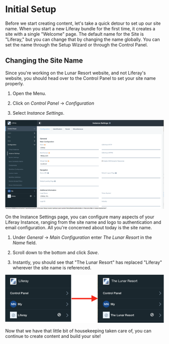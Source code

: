 # Initial Setup

Before we start creating content, let's take a quick detour to set up our site 
name. When you start a new Liferay bundle for the first time, it creates a site 
with a single "Welcome" page. The default name for the Site is "Liferay," but 
you can change that by changing the name globally. You can set the name through 
the Setup Wizard or through the Control Panel.

## Changing the Site Name

Since you're working on the Lunar Resort website, and not Liferay's website, 
you should head over to the Control Panel to set your site name properly.

1. Open the Menu.

2. Click on *Control Panel* &rarr; *Configuration*

3. Select *Instance Settings*.

![Figure X: The Instance Settings page.](../../../images/001-instance-settings-page.png)


On the Instance Settings page, you can configure many aspects of your Liferay 
Instance, ranging from the site name and logo to authentication and email 
configuration. All you're concerned about today is the site name.

1. Under *General* &rarr; *Main Configuration* enter *The Lunar Resort* in the
    *Name* field.
    
2. Scroll down to the bottom and click *Save*.

3. Instantly, you should see that "The Lunar Resort" has replaced "Liferay"
    wherever the site name is referenced.

![Figure X: The Instance Settings page.](../../../images/001-liferay-to-lunar.png)

Now that we have that little bit of housekeeping taken care of, you can 
continue to create content and build your site!

